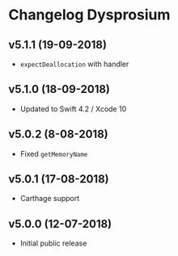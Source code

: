 # Changelog Dysprosium

## v5.1.1 (19-09-2018)
- `expectDeallocation` with handler

## v5.1.0 (18-09-2018)
- Updated to Swift 4.2 / Xcode 10

## v5.0.2 (8-08-2018)
- Fixed `getMemoryName`

## v5.0.1 (17-08-2018)
- Carthage support

## v5.0.0 (12-07-2018)
- Initial public release